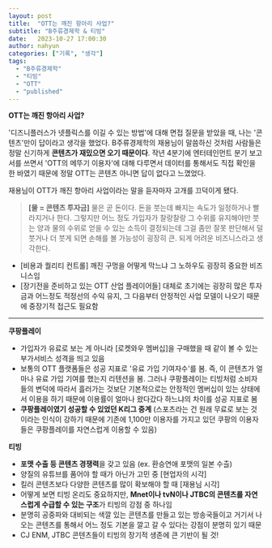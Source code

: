 ```yaml
---
layout: post
title:  "OTT는 깨진 항아리 사업?"
subtitle: "B주류경제학 & 티빙"
date:   2023-10-27 17:00:30
author: nahyun
categories: ["기록", "생각"]
tags:
  - "B주류경제학"
  - "티빙"
  - "OTT"
  - "published"
---
```


**OTT는 깨진 항아리 사업?**

'디즈니플러스가 넷플릭스를 이길 수 있는 방법'에 대해 면접 질문을 받았을 때, 나는 '콘텐츠'만이 답이라고 생각을 했었다. B주류경제학의 재용님이 말씀하신 것처럼 사람들은 정말 신기하게 **콘텐츠가 재밌으면 오기 때문이다**. 작년 4분기에 엔터테인먼트 분기 보고서를 쓰면서 'OTT의 메뚜기 이용자'에 대해 다루면서 데이터를 통해서도 직접 확인을 한 바였기 때문에 정말 OTT는 콘텐츠 아니면 답이 없다고 느꼈었다.


재용님이 OTT가 깨진 항아리 사업이라는 말을 듣자마자 고개를 끄덕이게 됐다. 
> **[물 = 콘텐츠 투자금]**
> 물은 곧 돈이다. 돈을 붓는데 빠지는 속도가 일정하거나 빨라지거나 한다. 그렇지만 어느 정도 가입자가 찰랑찰랑 그 수위를 유지해야만 붓는 양과 물의 수위로 얻을 수 있는 소득이 결정되는데 그걸 좀만 잘못 판단해서 덜 붓거나 더 붓게 되면 손해를 볼 가능성이 굉장히 큰. 되게 어려운 비즈니스라고 생각한다.

- [비용과 퀄리티 컨트롤] 깨진 구멍을 어떻게 막느냐 그 노하우도 굉장히 중요한 비즈니스임
- [장기전을 준비하고 있는 OTT 산업 플레이어들] 대체로 초기에는 굉장히 많은 투자금과 어느정도 적정선의 수익 유지, 그 다음부터 안정적인 사업 모델이 나오기 때문에 중장기적 접근도 필요함


---


**쿠팡플레이**

- 가입자가 유료로 보는 게 아니라 [로켓와우 멤버십]을 구매했을 때 같이 볼 수 있는 부가서비스 성격을 띄고 있음
- 보통의 OTT 플랫폼들은 성공 지표로 '유료 가입 기여자수'를 봄. 즉, 이 콘텐츠가 얼마나 유료 가입 기여를 했는지 리텐션을 봄. 그러나 쿠팡플레이는 티빙처럼 소비자들의 변덕에 따라서 흘러가는 것보단 기본적으로는 안정적인 멤버십이 있는 상태에서 이용을 하기 때문에 이용률이 얼마나 왔다갔다 하느냐의 차이를 성공 지표로 봄
- **쿠팡플레이였기 성공할 수 있었던 K리그 중계** (스포츠라는 건 원래 무료로 보는 것이라는 인식이 강하기 때문에 기존에 1,100만 이용자를 가지고 있던 쿠팡의 이용자들은 쿠팡플레이를 자연스럽게 이용할 수 있음)



**티빙**

- **포맷 수출 등 콘텐츠 경쟁력**을 갖고 있음 (ex. 환승연애 포맷의 일본 수츨)
- 양질의 유튜브를 품어야 할 때가 아닌가 고민 중 [현업자의 시각] 
- 킬러 콘텐츠보다 다양한 콘텐츠를 많이 확보해야 할 때 [재용님 시각]
- 어떻게 보면 티빙 온리도 중요하지만, **Mnet이나 tvN이나 JTBC의 콘텐츠를 자연스럽게 수급할 수 있는 구조**가 티빙의 강점 중 하나임
- 분명히 공중파와 대비되는 색깔 있는 콘텐츠를 만들고 있는 방송국들이고 거기서 나오는 콘텐츠를 통해서 어느 정도 기본을 깔고 갈 수 있다는 강점이 분명히 있기 때문
- CJ ENM, JTBC 콘텐츠들이 티빙의 장기적 생존에 큰 기반이 될 것!
